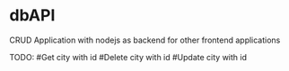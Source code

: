 # dbAPI
CRUD Application with nodejs as backend for other frontend applications 

TODO: 
#Get city with id
#Delete city with id
#Update city with id
